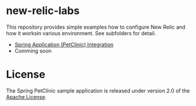 # new-relic-labs
This repository provides simple examples how to configure New Relic and how it worksin various environment. See subfolders for detail.

- <a href="https://github.com/ktst79/newrelic-labs/tree/master/configurations/01_petclinic">Spring Application (PetClinic) Integration</a>
- Comming soon


# License

The Spring PetClinic sample application is released under version 2.0 of the [Apache License](https://www.apache.org/licenses/LICENSE-2.0).